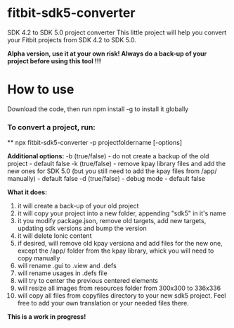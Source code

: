 # fitbit-sdk5-converter
SDK 4.2 to SDK 5.0 project converter
This little project will help you convert your Fitbit projects from SDK 4.2 to SDK 5.0.

**Alpha version, use it at your own risk! Always do a back-up of your project before using this tool !!!**

# How to use

Download the code, then run npm install -g to install it globally

### To convert a project, run:

** npx fitbit-sdk5-converter -p projectfoldername [-options]

**Additional options:**
-b (true/false) - do not create a backup of the old project - default false
-k (true/false) - remove kpay library files and add the new ones for SDK 5.0 (but you still need to add the kpay files from /app/ manually) - default false
-d (true/false) - debug mode - default false

**What it does:**
1. it will create a back-up of your old project
2. it will copy your project into a new folder, appending "sdk5" in it's name
3. it you modify package.json, remove old targets, add new targets, updating sdk versions and bump the version
4. it will delete Ionic content
5. if desired, will remove old kpay versiona and add files for the new one, except the /app/ folder from the kpay library, whick you will need to copy manually
6. will rename .gui to .view and .defs
7. will rename usages in .defs file
8. will try to center the previous centered elements
9. will resize all images from resources folder from 300x300 to 336x336
10. will copy all files from copyfiles directory to your new sdk5 project. Feel free to add your own translation or your needed files there.

**This is a work in progress!**
